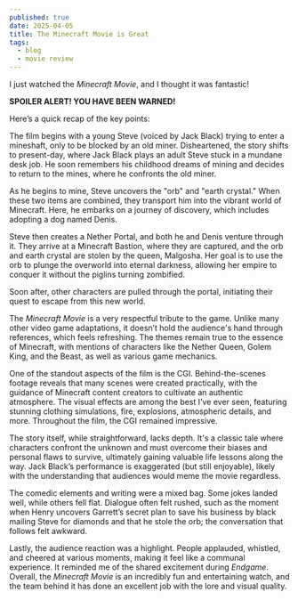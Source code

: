 ```yaml
---
published: true
date: 2025-04-05
title: The Minecraft Movie is Great
tags:
  - blog
  - movie review
---
```

I just watched the _Minecraft Movie_, and I thought it was fantastic!

**SPOILER ALERT! YOU HAVE BEEN WARNED!**

Here’s a quick recap of the key points:

The film begins with a young Steve (voiced by Jack Black) trying to enter a mineshaft, only to be blocked by an old miner. Disheartened, the story shifts to present-day, where Jack Black plays an adult Steve stuck in a mundane desk job. He soon remembers his childhood dreams of mining and decides to return to the mines, where he confronts the old miner.

As he begins to mine, Steve uncovers the "orb" and "earth crystal." When these two items are combined, they transport him into the vibrant world of Minecraft. Here, he embarks on a journey of discovery, which includes adopting a dog named Denis.

Steve then creates a Nether Portal, and both he and Denis venture through it. They arrive at a Minecraft Bastion, where they are captured, and the orb and earth crystal are stolen by the queen, Malgosha. Her goal is to use the orb to plunge the overworld into eternal darkness, allowing her empire to conquer it without the piglins turning zombified.

Soon after, other characters are pulled through the portal, initiating their quest to escape from this new world.

The _Minecraft Movie_ is a very respectful tribute to the game. Unlike many other video game adaptations, it doesn’t hold the audience's hand through references, which feels refreshing. The themes remain true to the essence of Minecraft, with mentions of characters like the Nether Queen, Golem King, and the Beast, as well as various game mechanics.

One of the standout aspects of the film is the CGI. Behind-the-scenes footage reveals that many scenes were created practically, with the guidance of Minecraft content creators to cultivate an authentic atmosphere. The visual effects are among the best I’ve ever seen, featuring stunning clothing simulations, fire, explosions, atmospheric details, and more. Throughout the film, the CGI remained impressive.

The story itself, while straightforward, lacks depth. It's a classic tale where characters confront the unknown and must overcome their biases and personal flaws to survive, ultimately gaining valuable life lessons along the way. Jack Black’s performance is exaggerated (but still enjoyable), likely with the understanding that audiences would meme the movie regardless.

The comedic elements and writing were a mixed bag. Some jokes landed well, while others fell flat. Dialogue often felt rushed, such as the moment when Henry uncovers Garrett’s secret plan to save his business by black mailing Steve for diamonds and that he stole the orb; the conversation that follows felt awkward.

Lastly, the audience reaction was a highlight. People applauded, whistled, and cheered at various moments, making it feel like a communal experience. It reminded me of the shared excitement during _Endgame_. Overall, the _Minecraft Movie_ is an incredibly fun and entertaining watch, and the team behind it has done an excellent job with the lore and visual quality.